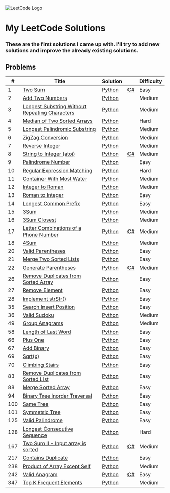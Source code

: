 ![LeetCode Logo](https://assets.leetcode.com/static_assets/public/webpack_bundles/images/logo-dark.e99485d9b.svg)

# My LeetCode Solutions

### These are the first solutions I came up with. I'll try to add new solutions and improve the already existing solutions.

## Problems

| #   | Title                                                                                                                           | Solution                                                                       |                                                              | Difficulty |
| --- | ------------------------------------------------------------------------------------------------------------------------------- | ------------------------------------------------------------------------------ | ------------------------------------------------------------ | ---------- |
| 1   | [Two Sum](https://leetcode.com/problems/two-sum/)                                                                               | [Python](./solutions/python/two_sums.py)                                       | [C#](./solutions/csharp/TwoSum.cs)                           | Easy       |
| 2   | [Add Two Numbers](https://leetcode.com/problems/add-two-numbers/)                                                               | [Python](./solutions/python/add_two_numbers.py)                                |                                                              | Medium     |
| 3   | [Longest Substring Without Repeating Characters](https://leetcode.com/problems/longest-substring-without-repeating-characters/) | [Python](./solutions/python/longest_substring_without_repeating_characters.py) |                                                              | Medium     |
| 4   | [Median of Two Sorted Arrays](https://leetcode.com/problems/median-of-two-sorted-arrays/)                                       | [Python](./solutions/python/median_of_two_sorted_arrays.py)                    |                                                              | Hard       |
| 5   | [Longest Palindromic Substring](https://leetcode.com/problems/longest-palindromic-substring/)                                   | [Python](./solutions/python/longest_palindromic_substring.py)                  |                                                              | Medium     |
| 6   | [ZigZag Conversion](https://leetcode.com/problems/zigzag-conversion/)                                                           | [Python](./solutions/python/zigzag_conversion.py)                              |                                                              | Medium     |
| 7   | [Reverse Integer](https://leetcode.com/problems/reverse-integer/)                                                               | [Python](./solutions/python/reverse_integer.py)                                |                                                              | Medium     |
| 8   | [String to Integer (atoi)](https://leetcode.com/problems/string-to-integer-atoi/)                                               | [Python](./solutions/python/string_to_integer_atoi.py)                         | [C#](./solutions/csharp/StringToIntegerAtoi.cs)              | Medium     |
| 9   | [Palindrome Number](https://leetcode.com/problems/palindrome-number/)                                                           | [Python](./solutions/python/palindrome_number.py)                              |                                                              | Easy       |
| 10  | [Regular Expression Matching](https://leetcode.com/problems/regular-expression-matching/)                                       | [Python](./solutions/python/regular_expression_matching.py)                    |                                                              | Hard       |
| 11  | [Container With Most Water](https://leetcode.com/problems/container-with-most-water/)                                           | [Python](./solutions/python/container_with_most_water.py)                      |                                                              | Medium     |
| 12  | [Integer to Roman](https://leetcode.com/problems/integer-to-roman/)                                                             | [Python](./solutions/python/integer_to_roman.py)                               |                                                              | Medium     |
| 13  | [Roman to Integer](https://leetcode.com/problems/roman-to-integer/)                                                             | [Python](./solutions/python/roman_to_integer.py)                               |                                                              | Easy       |
| 14  | [Longest Common Prefix](https://leetcode.com/problems/longest-common-prefix/)                                                   | [Python](./solutions/python/longest_common_prefix.py)                          |                                                              | Easy       |
| 15  | [3Sum](https://leetcode.com/problems/3sum/)                                                                                     | [Python](./solutions/python/three_sum.py)                                      |                                                              | Medium     |
| 16  | [3Sum Closest](https://leetcode.com/problems/3sum-closest/)                                                                     | [Python](./solutions/python/three_sum_closest.py)                              |                                                              | Medium     |
| 17  | [Letter Combinations of a Phone Number](https://leetcode.com/problems/letter-combinations-of-a-phone-number/)                   | [Python](./solutions/python/letter_combinations_of_a_phone_number.py)          | [C#](./solutions/csharp/LetterCombinationsOfAPhoneNumber.cs) | Medium     |
| 18  | [4Sum](https://leetcode.com/problems/4sum/)                                                                                     | [Python](./solutions/python/four_sum.py)                                       |                                                              | Medium     |
| 20  | [Valid Parentheses](https://leetcode.com/problems/valid-parentheses/)                                                           | [Python](./solutions/python/valid_parentheses.py)                              |                                                              | Easy       |
| 21  | [Merge Two Sorted Lists](https://leetcode.com/problems/merge-two-sorted-lists/)                                                 | [Python](./solutions/python/merge_two_sorted_lists.py)                         |                                                              | Easy       |
| 22  | [Generate Parentheses](https://leetcode.com/problems/generate-parentheses/)                                                     | [Python](./solutions/python/generate_parentheses.py)                           | [C#](./solutions/csharp/GenerateParentheses.cs)              | Medium     |
| 26  | [Remove Duplicates from Sorted Array](https://leetcode.com/problems/remove-duplicates-from-sorted-array/)                       | [Python](./solutions/python/remove_duplicates_from_sorted_array.py)            |                                                              | Easy       |
| 27  | [Remove Element](https://leetcode.com/problems/remove-element/)                                                                 | [Python](./solutions/python/remove_element.py)                                 |                                                              | Easy       |
| 28  | [Implement strStr()](https://leetcode.com/problems/implement-strstr/)                                                           | [Python](./solutions/python/strStr.py)                                         |                                                              | Easy       |
| 35  | [Search Insert Position](https://leetcode.com/problems/search-insert-position/)                                                 | [Python](./solutions/python/search_insert_position.py)                         |                                                              | Easy       |
| 36  | [Valid Sudoku](https://leetcode.com/problems/valid-sudoku/)                                                                     | [Python](./solutions/python/valid_sudoku.py)                                   |                                                              | Medium     |
| 49  | [Group Anagrams](https://leetcode.com/problems/group-anagrams/)                                                                 | [Python](./solutions/python/group_anagrams.py)                                 |                                                              | Medium     |
| 58  | [Length of Last Word](https://leetcode.com/problems/length-of-last-word/)                                                       | [Python](./solutions/python/length_of_last_word.py)                            |                                                              | Easy       |
| 66  | [Plus One](https://leetcode.com/problems/plus-one/)                                                                             | [Python](./solutions/python/plus_one.py)                                       |                                                              | Easy       |
| 67  | [Add Binary](https://leetcode.com/problems/add-binary/)                                                                         | [Python](./solutions/python/add_binary.py)                                     |                                                              | Easy       |
| 69  | [Sqrt(x)](https://leetcode.com/problems/sqrtx/)                                                                                 | [Python](./solutions/python/sqrtx.py)                                          |                                                              | Easy       |
| 70  | [Climbing Stairs](https://leetcode.com/problems/climbing-stairs/)                                                               | [Python](./solutions/python/climbing_stairs.py)                                |                                                              | Easy       |
| 83  | [Remove Duplicates from Sorted List](https://leetcode.com/problems/remove-duplicates-from-sorted-list/)                         | [Python](./solutions/python/remove_duplicates_from_sorted_list.py)             |                                                              | Easy       |
| 88  | [Merge Sorted Array](https://leetcode.com/problems/merge-sorted-array/)                                                         | [Python](./solutions/python/merge_sorted_array.py)                             |                                                              | Easy       |
| 94  | [Binary Tree Inorder Traversal](https://leetcode.com/problems/binary-tree-inorder-traversal/)                                   | [Python](./solutions/python/binary_tree_inorder_traversal.py)                  |                                                              | Easy       |
| 100 | [Same Tree](https://leetcode.com/problems/same-tree/)                                                                           | [Python](./solutions/python/same_tree.py)                                      |                                                              | Easy       |
| 101 | [Symmetric Tree](https://leetcode.com/problems/symmetric-tree/)                                                                 | [Python](./solutions/python/symmetric_tree.py)                                 |                                                              | Easy       |
| 125 | [Valid Palindrome](https://leetcode.com/problems/valid-palindrome/)                                                             | [Python](./solutions/python/valid_palindrome.py)                               |                                                              | Easy       |
| 128 | [Longest Consecutive Sequence](https://leetcode.com/problems/longest-consecutive-sequence/)                                     | [Python](./solutions/python/longest_consecutive_sequence.py)                   |                                                              | Hard       |
| 167 | [Two Sum II - Input array is sorted](https://leetcode.com/problems/two-sum-ii-input-array-is-sorted/)                           | [Python](./solutions/python/two_sum_ii_input_array_is_sorted.py)               | [C#](./solutions/csharp/TwoSumInputArrayIsSorted.cs)         | Medium     |
| 217 | [Contains Duplicate](https://leetcode.com/problems/contains-duplicate/)                                                         | [Python](./solutions/python/contains_duplicate.py)                             |                                                              | Easy       |
| 238 | [Product of Array Except Self](https://leetcode.com/problems/product-of-array-except-self/)                                     | [Python](./solutions/python/product_of_array_except_self.py)                   |                                                              | Medium     |
| 242 | [Valid Anagram](https://leetcode.com/problems/valid-anagram/)                                                                   | [Python](./solutions/python/valid_anagram.py)                                  | [C#](./solutions/csharp/IsAnagram.cs)                        | Easy       |
| 347 | [Top K Frequent Elements](https://leetcode.com/problems/top-k-frequent-elements/)                                               | [Python](./solutions/python/top_k_frequent_elements.py)                        |                                                              | Medium     |
